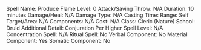 
Spell Name: Produce Flame
Level: 0
Attack/Saving Throw: N/A
Duration: 10 minutes
Damage/Heal: N/A
Damage Type: N/A
Casting Time: 
Range: Self
Target/Area: N/A
Components: N/A
Cost: N/A
Class: Cleric (Nature)
School:  Druid
Additional Detail: Conjuration
Per Higher Spell Level: N/A
Concentration Spell: N/A
Ritual Spell: No
Verbal Component: No
Material Component: Yes
Somatic Component: No

